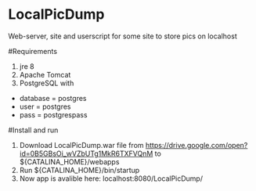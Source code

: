 # LocalPicDump
Web-server, site and userscript for some site to store pics on localhost

#Requirements
 1. jre 8
 2. Apache Tomcat
 3. PostgreSQL with 
  * database = postgres
  * user = postgres
  * pass = postgrespass
  
#Install and run
1. Download LocalPicDump.war file from https://drive.google.com/open?id=0B5GBsOi_wVZbUTg1MkR6TXFVQnM to ${CATALINA_HOME}/webapps
2. Run ${CATALINA_HOME}/bin/startup
3. Now app is avalible here: localhost:8080/LocalPicDump/
